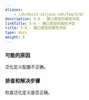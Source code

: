```yaml
---
aliases:
    - /zh/docs3-v2/java-sdk/faq/5/6/
description: 5-6 - 接口类型的属性冲突
linkTitle: 5-6 - 接口类型的属性冲突
title: 5-6 - 接口类型的属性冲突
type: docs
weight: 6
---
```



### 可能的原因

泛化定义配置不正确。

### 排查和解决步骤

检查泛化定义是否正确。